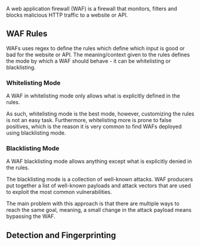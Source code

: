 A web application firewall (WAF) is a firewall that monitors, filters and blocks malicious HTTP traffic to a website or API.
## WAF Rules
WAFs uses regex to define the rules which define which input is good or bad for the website or API. The meaning/context given to the rules defines the mode by which a WAF should behave - it can be whitelisting or blacklisting.
### Whitelisting Mode
A WAF in whitelisting mode only allows what is explicitly defined in the rules.

As such, whitelisting mode is the best mode, however, customizing the rules is not an easy task. Furthermore, whitelisting more is prone to false positives, which is the reason it is very common to find WAFs deployed using blacklisting mode.
### Blacklisting Mode
A WAF blacklisting mode allows anything except what is explicitly denied in the rules.

The blacklisting mode is a collection of well-known attacks. WAF producers put together a list of well-known payloads and attack vectors that are used to exploit the most common vulnerabilities.

The main problem with this approach is that there are multiple ways to reach the same goal, meaning, a small change in the attack payload means bypassing the WAF.
## Detection and Fingerprinting
